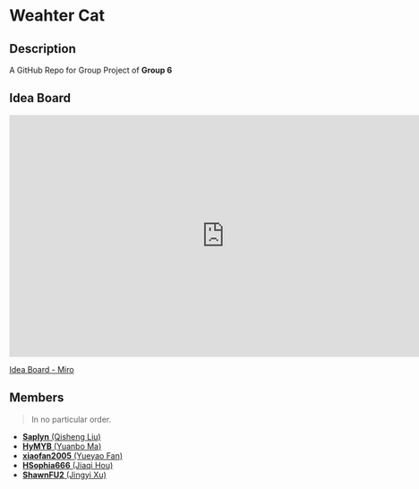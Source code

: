 # Weahter Cat

## Description

A GitHub Repo for Group Project of **Group 6**

## Idea Board

<iframe width="768" height="432" src="https://miro.com/app/live-embed/uXjVPKqB378=/?moveToViewport=-815,-360,1894,1096&embedId=458338106811" frameborder="0" scrolling="no" allowfullscreen></iframe>

[Idea Board - Miro](https://miro.com/app/board/uXjVPKqB378=/?share_link_id=454153821692)

## Members

> In no particular order.

- [**Saplyn** (Qisheng Liu)](https://github.com/Saplyn)
- [**HyMYB** (Yuanbo Ma)](https://github.com/HyMYB)
- [**xiaofan2005** (Yueyao Fan)](https://github.com/xiaofan2005)
- [**HSophia666** (Jiaqi Hou)](https://github.com/HSophia666)
- [**ShawnFU2** (Jingyi Xu)](https://github.com/ShawnFU2)

